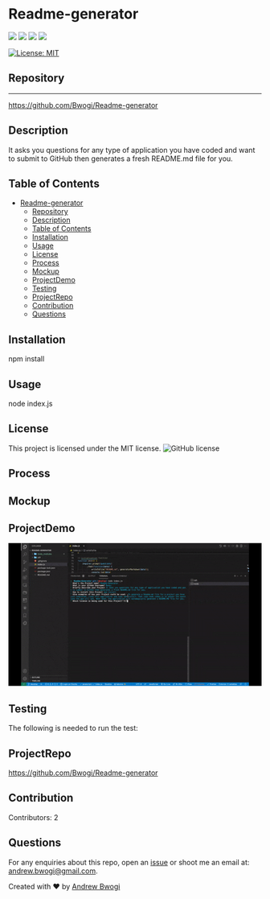 
# Readme-generator

<p align="left">
    <img src="https://img.shields.io/github/repo-size/Bwogi/Readme-generator" />
    <img src="https://img.shields.io/github/languages/top/Bwogi/Readme-generator"  />
    <img src="https://img.shields.io/github/issues/Bwogi/Readme-generator" />
    <img src="https://img.shields.io/github/last-commit/Bwogi/Readme-generator" >   
  </p>

[![License: MIT](https://img.shields.io/badge/License-MIT-yellow.svg)](https://opensource.org/licenses/MIT)<br />


## Repository
___
https://github.com/Bwogi/Readme-generator


## Description
It asks you questions for any type of application you have coded and want to submit to GitHub then generates a fresh README.md file for you.


## Table of Contents 
- [Readme-generator](#readme-generator)
  - [Repository](#repository)
  - [Description](#description)
  - [Table of Contents](#table-of-contents)
  - [Installation](#installation)
  - [Usage](#usage)
  - [License](#license)
  - [Process](#process)
  - [Mockup](#mockup)
  - [ProjectDemo](#projectdemo)
  - [Testing](#testing)
  - [ProjectRepo](#projectrepo)
  - [Contribution](#contribution)
  - [Questions](#questions)

## Installation
npm install

##  Usage
node index.js

## License 
This project is licensed under the MIT license.
![GitHub license](https://img.shields.io/badge/license-MIT-blue.svg)
  
## Process
  
  
## Mockup

  
##  ProjectDemo
<img src="./img/readme-file-generator.gif" alt="project-gif">

## Testing
The following is needed to run the test: 

## ProjectRepo
https://github.com/Bwogi/Readme-generator

## Contribution
Contributors: 2

## Questions
For any enquiries about this repo, open an [issue](https://github.com/Bwogi/Readme-generator/issues) or shoot me an email at: andrew.bwogi@gmail.com.

Created with ❤️ by [Andrew Bwogi](https://github.com/bwogi/README-generator)

